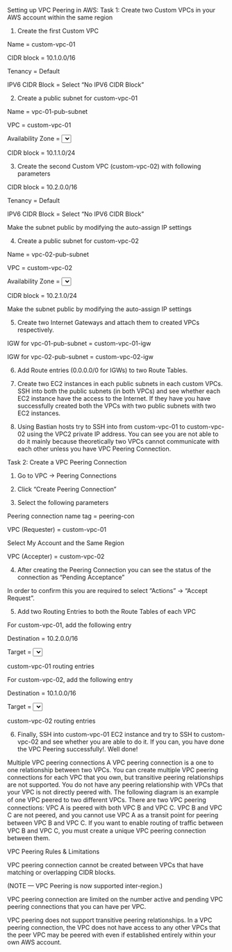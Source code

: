 Setting up VPC Peering in AWS:
Task 1: Create two Custom VPCs in your AWS account within the same region

1. Create the first Custom VPC

Name = custom-vpc-01

CIDR block = 10.1.0.0/16

Tenancy = Default

IPV6 CIDR Block = Select “No IPV6 CIDR Block”

2. Create a public subnet for custom-vpc-01

Name = vpc-01-pub-subnet

VPC = custom-vpc-01

Availability Zone = <Select an AZ>

CIDR block = 10.1.1.0/24

3. Create the second Custom VPC (custom-vpc-02) with following parameters

CIDR block = 10.2.0.0/16

Tenancy = Default

IPV6 CIDR Block = Select “No IPV6 CIDR Block”

Make the subnet public by modifying the auto-assign IP settings

4. Create a public subnet for custom-vpc-02

Name = vpc-02-pub-subnet

VPC = custom-vpc-02

Availability Zone = <Select an AZ>

CIDR block = 10.2.1.0/24

Make the subnet public by modifying the auto-assign IP settings

5. Create two Internet Gateways and attach them to created VPCs respectively.

IGW for vpc-01-pub-subnet = custom-vpc-01-igw

IGW for vpc-02-pub-subnet = custom-vpc-02-igw

6. Add Route entries (0.0.0.0/0 for IGWs) to two Route Tables.

7. Create two EC2 instances in each public subnets in each custom VPCs. SSH into both the public subnets (in both VPCs) and see whether each EC2 instance have the access to the Internet. If they have you have successfully created both the VPCs with two public subnets with two EC2 instances.

8. Using Bastian hosts try to SSH into from custom-vpc-01 to custom-vpc-02 using the VPC2 private IP address. You can see you are not able to do it mainly because theoretically two VPCs cannot communicate with each other unless you have VPC Peering Connection.

Task 2: Create a VPC Peering Connection

1. Go to VPC → Peering Connections

2. Click “Create Peering Connection”

3. Select the following parameters

Peering connection name tag = peering-con

VPC (Requester) = custom-vpc-01

Select My Account and the Same Region

VPC (Accepter) = custom-vpc-02

4. After creating the Peering Connection you can see the status of the connection as “Pending Acceptance”

In order to confirm this you are required to select “Actions” → “Accept Request”.

5. Add two Routing Entries to both the Route Tables of each VPC

For custom-vpc-01, add the following entry

Destination = 10.2.0.0/16

Target = <Select the Peering Connection>


custom-vpc-01 routing entries

For custom-vpc-02, add the following entry

Destination = 10.1.0.0/16

Target = <Select the Peering Connection>


custom-vpc-02 routing entries

6. Finally, SSH into custom-vpc-01 EC2 instance and try to SSH to custom-vpc-02 and see whether you are able to do it. If you can, you have done the VPC Peering successfully!. Well done!

Multiple VPC peering connections
A VPC peering connection is a one to one relationship between two VPCs. You can create multiple VPC
peering connections for each VPC that you own, but transitive peering relationships are not supported.
You do not have any peering relationship with VPCs that your VPC is not directly peered with.
The following diagram is an example of one VPC peered to two diﬀerent VPCs. There are two VPC
peering connections: VPC A is peered with both VPC B and VPC C. VPC B and VPC C are not peered, and
you cannot use VPC A as a transit point for peering between VPC B and VPC C. If you want to enable
routing of traﬃc between VPC B and VPC C, you must create a unique VPC peering connection between
them.


VPC Peering Rules & Limitations

VPC peering connection cannot be created between VPCs that have matching or overlapping CIDR blocks.


(NOTE — VPC Peering is now supported inter-region.)

VPC peering connection are limited on the number active and pending VPC peering connections that you can have per VPC.


VPC peering does not support transitive peering relationships. In a VPC peering connection, the VPC does not have access to any other VPCs that the peer VPC may be peered with even if established entirely within your own AWS account.


